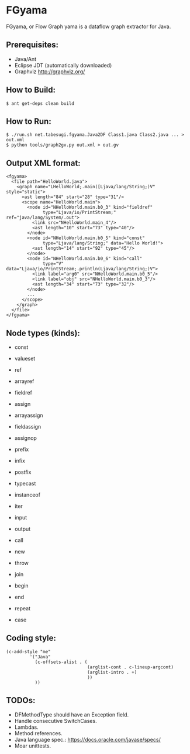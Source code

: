 # FGyama

FGyama, or Flow Graph yama is a dataflow graph extractor for Java.

Prerequisites:
--------------

  * Java/Ant
  * Eclipse JDT (automatically downloaded)
  * Graphviz http://graphviz.org/

How to Build:
-------------

    $ ant get-deps clean build

How to Run:
-----------

    $ ./run.sh net.tabesugi.fgyama.Java2DF Class1.java Class2.java ... > out.xml
    $ python tools/graph2gv.py out.xml > out.gv

Output XML format:
------------------

    <fgyama>
      <file path="HelloWorld.java">
        <graph name="LHelloWorld;.main([Ljava/lang/String;)V" style="static">
          <ast length="84" start="28" type="31"/>
          <scope name="HelloWorld.main">
            <node id="NHelloWorld.main.b0_3" kind="fieldref"
                  type="Ljava/io/PrintStream;" ref="java/lang/System/.out">
              <link src="NHelloWorld.main_4"/>
              <ast length="10" start="73" type="40"/>
            </node>
            <node id="NHelloWorld.main.b0_5" kind="const"
                  type="Ljava/lang/String;" data="Hello World!">
              <ast length="14" start="92" type="45"/>
            </node>
            <node id="NHelloWorld.main.b0_6" kind="call"
                  type="V" data="Ljava/io/PrintStream;.println(Ljava/lang/String;)V">
              <link label="arg0" src="NHelloWorld.main.b0_5"/>
              <link label="obj" src="NHelloWorld.main.b0_3"/>
              <ast length="34" start="73" type="32"/>
            </node>
            ...
          </scope>
        </graph>
      </file>
    </fgyama>

Node types (kinds):
-------------------

  * const
  * valueset
  * ref
  * arrayref
  * fieldref
  * assign
  * arrayassign
  * fieldassign
  * assignop
  * prefix
  * infix
  * postfix
  * typecast
  * instanceof
  * iter

  * input
  * output
  * call
  * new
  * throw

  * join
  * begin
  * end
  * repeat
  * case

Coding style:
-------------
    (c-add-style "me"
             '("Java"
               (c-offsets-alist . (
                                   (arglist-cont . c-lineup-argcont)
                                   (arglist-intro . +)
                                   ))
               ))

TODOs:
------
  * DFMethodType should have an Exception field.
  * Handle consecutive SwitchCases.
  * Lambdas.
  * Method references.
  * Java language spec.: https://docs.oracle.com/javase/specs/
  * Moar unittests.
